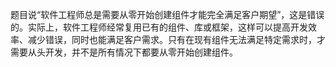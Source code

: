 题目说“软件工程师总是需要从零开始创建组件才能完全满足客户期望”，这是错误的。实际上，软件工程师经常复用已有的组件、库或框架，这样可以提高开发效率、减少错误，同时也能满足客户需求。只有在现有组件无法满足特定需求时，才需要从头开发，并不是所有情况下都要从零开始创建组件。